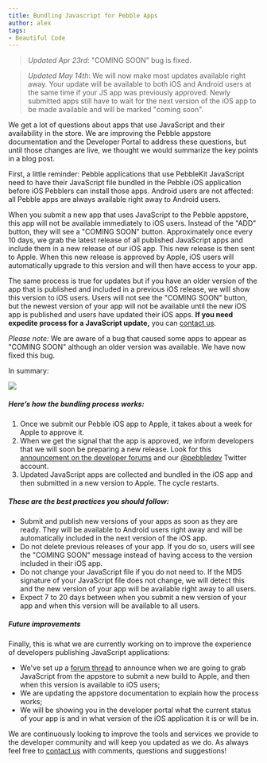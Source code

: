 ```yaml
---
title: Bundling Javascript for Pebble Apps
author: alex
tags:
- Beautiful Code
---
```


> *Updated Apr 23rd*: "COMING SOON" bug is fixed.

> *Updated May 14th*: We will now make most updates available right away. Your
> update will be available to both iOS and Android users at the same time if
> your JS app was previously approved. Newly submitted apps still have to wait
> for the next version of the iOS app to be made available and will be marked
> "coming soon".

We get a lot of questions about apps that use JavaScript and their availability
in the store. We are improving the Pebble appstore documentation and the
Developer Portal to address these questions, but until those changes are live,
we thought we would summarize the key points in a blog post.



First, a little reminder: Pebble applications that use PebbleKit JavaScript need
to have their JavaScript file bundled in the Pebble iOS application before iOS
Pebblers can install those apps. Android users are not affected: all Pebble apps
are always available right away to Android users.

When you submit a new app that uses JavaScript to the Pebble appstore, this app
will not be available immediately to iOS users. Instead of the "ADD" button,
they will see a "COMING SOON" button. Approximately once every 10 days, we grab
the latest release of all published JavaScript apps and include them in a new
release of our iOS app. This new release is then sent to Apple. When this new
release is approved by Apple, iOS users will automatically upgrade to this
version and will then have access to your app.

The same process is true for updates but if you have an older version of the app
that is published and included in a previous iOS release, we will show this
version to iOS users. Users will not see the "COMING SOON" button, but the
newest version of your app will not be available until the new iOS app is
published and users have updated their iOS apps. **If you need expedite process
for a JavaScript update,** you can 
[contact us](/contact).

*Please note:* We are aware of a bug that caused some apps to appear as "COMING
SOON" although an older version was available. We have now fixed this bug.


In summary:

![](/images/blog/FlowchartJS.png)

##### Here’s how the bundling process works:

1. Once we submit our Pebble iOS app to Apple, it takes about a week for Apple
   to approve it.
2. When we get the signal that the app is approved, we inform developers that we 
will soon be preparing a new release. Look for this 
[announcement on the developer forums](https://forums.getpebble.com/discussion/12451/pebble-js-bundling-updates#latest) 
and our [@pebbledev](https://twitter.com/pebbledev) Twitter account.
3. Updated JavaScript apps are collected and bundled in the iOS app and then 
submitted in a new version to Apple. The cycle restarts.
 
##### These are the best practices you should follow:

* Submit and publish new versions of your apps as soon as they are ready. They
  will be available to Android users right away and will be automatically
  included in the next version of the iOS app.
* Do not delete previous releases of your app. If you do so, users will see the
  "COMING SOON" message instead of having access to the version included in
  their iOS app.
* Do not change your JavaScript file if you do not need to. If the MD5 signature
  of your JavaScript file does not change, we will detect this and the new
  version of your app will be available right away to all users.
* Expect 7 to 20 days between when you submit a new version of your app and when
  this version will be available to all users.

##### Future improvements

Finally, this is what we are currently working on to improve the experience of
developers publishing JavaScript applications:

* We've set up a 
[forum thread](https://forums.getpebble.com/discussion/12451/pebble-js-bundling-updates#latest) 
to announce when we are going to grab JavaScript from the appstore to submit a 
new build to Apple, and then when this version is available to iOS users;
* We are updating the appstore documentation to explain how the process works;
* We will be showing you in the developer portal what the current status of your
  app is and in what version of the iOS application it is or will be in.

We are continuously looking to improve the tools and services we provide to the
developer community and will keep you updated as we do. As always feel free to
[contact us](/contact) with comments, questions and suggestions!
